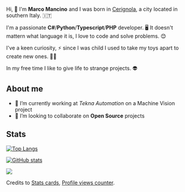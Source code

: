  Hi, 👋 I'm **Marco Mancino** and I was born in [Cerignola](https://www.google.com/maps/place/71042+Cerignola+FG/@41.2626817,15.896163,14z/data=!3m1!4b1!4m5!3m4!1s0x13383195503ac599:0x40f7058ccbfd0d2e!8m2!3d41.2656157!4d15.8936429), a city located in southern Italy. :it:
 
I'm a passionate **C#**/**Python**/**Typescript**/**PHP** developer. 🖥️ It doesn't mattern what language it is, I love to code and solve problems. :blush:

I've a keen curiosity, ⚡ since I was child I used to take my toys apart to create new ones. 🧸🤖

In my free time I like to give life to strange projects. 👽

## About me

- 🔭 I’m currently working at _Tekna Automation_ on a Machine Vision project
- 👯 I’m looking to collaborate on **Open Source** projects

## Stats

[![Top Langs](https://github-readme-stats.vercel.app/api/top-langs/?username=markoceri&count_private=true&layout=compact&hide=MATLAB,LUA,Makefile,Processing&card_width=450)](https://github.com/anuraghazra/github-readme-stats)

[![GitHub stats](https://github-readme-stats.vercel.app/api?username=markoceri&custom_title=GitHub%20Stats&count_private=true&show_icons=true&include_all_commits=true)](https://github.com/anuraghazra/github-readme-stats)

![](https://komarev.com/ghpvc/?username=markoceri&color=blue)


Credits to [Stats cards](https://github.com/anuraghazra/github-readme-stats), [Profile views counter](https://github.com/antonkomarev/github-profile-views-counter).
